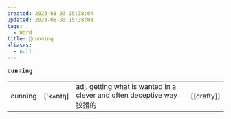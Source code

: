 ```yaml
---
created: 2023-08-03 15:38:04
updated: 2023-08-03 15:38:08
tags:
  - Word
title: 📖cunning
aliases:
  - null
---
```


<pre><strong>cunning</strong></pre>
|   |   |   |   |
|---|---|---|---|
|cunning|['kʌnɪŋ]|adj. getting what is wanted in a clever and often deceptive way 狡猾的|[[crafty]]|